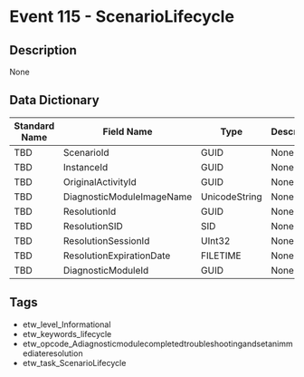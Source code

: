 # Event 115 - ScenarioLifecycle

## Description
None

## Data Dictionary
|Standard Name|Field Name|Type|Description|Sample Value|
|---|---|---|---|---|
|TBD|ScenarioId|GUID|None|`None`|
|TBD|InstanceId|GUID|None|`None`|
|TBD|OriginalActivityId|GUID|None|`None`|
|TBD|DiagnosticModuleImageName|UnicodeString|None|`None`|
|TBD|ResolutionId|GUID|None|`None`|
|TBD|ResolutionSID|SID|None|`None`|
|TBD|ResolutionSessionId|UInt32|None|`None`|
|TBD|ResolutionExpirationDate|FILETIME|None|`None`|
|TBD|DiagnosticModuleId|GUID|None|`None`|

## Tags
* etw_level_Informational
* etw_keywords_lifecycle
* etw_opcode_Adiagnosticmodulecompletedtroubleshootingandsetanimmediateresolution
* etw_task_ScenarioLifecycle